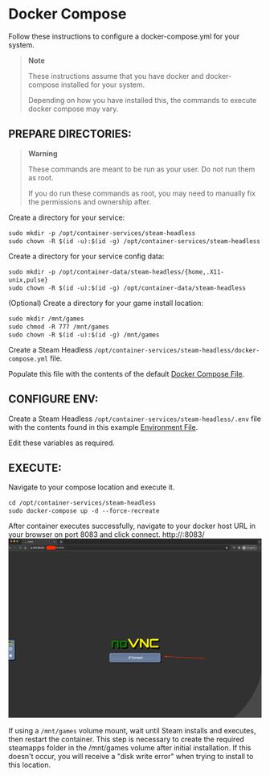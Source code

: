 # Docker Compose

Follow these instructions to configure a docker-compose.yml for your system.

> __Note__
>
> These instructions assume that you have docker and docker-compose installed for your system.
> 
> Depending on how you have installed this, the commands to execute docker compose may vary.


## PREPARE DIRECTORIES:

> __Warning__
>
> These commands are meant to be run as your user. Do not run them as root.
> 
> If you do run these commands as root, you may need to manually fix the permissions and ownership after.

Create a directory for your service:
```shell
sudo mkdir -p /opt/container-services/steam-headless
sudo chown -R $(id -u):$(id -g) /opt/container-services/steam-headless
```

Create a directory for your service config data:
```shell
sudo mkdir -p /opt/container-data/steam-headless/{home,.X11-unix,pulse}
sudo chown -R $(id -u):$(id -g) /opt/container-data/steam-headless
```

(Optional) Create a directory for your game install location:
```shell
sudo mkdir /mnt/games
sudo chmod -R 777 /mnt/games
sudo chown -R $(id -u):$(id -g) /mnt/games
```

Create a Steam Headless `/opt/container-services/steam-headless/docker-compose.yml` file.

Populate this file with the contents of the default [Docker Compose File](./compose-files/docker-compose.default.yml).


## CONFIGURE ENV:

Create a Steam Headless `/opt/container-services/steam-headless/.env` file with the contents found in this example [Environment File](./compose-files/.env).

Edit these variables as required.

## EXECUTE:

Navigate to your compose location and execute it.
```shell
cd /opt/container-services/steam-headless
sudo docker-compose up -d --force-recreate
```

After container executes successfully, navigate to your docker host URL in your browser on port 8083 and click connect.
http://<host-ip>:8083/
![img.png](../images/vnc_connect.png)

If using a `/mnt/games` volume mount, wait until Steam installs and executes, then restart the container. This step
is necessary to create the required steamapps folder in the /mnt/games volume after initial installation. If this
doesn't occur, you will receive a "disk write error" when trying to install to this location. 

